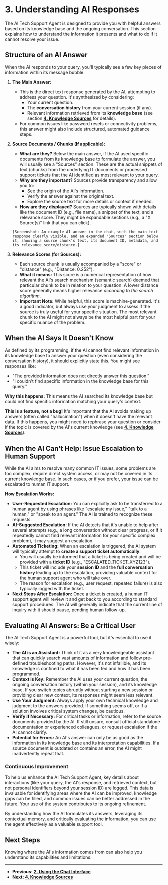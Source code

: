 # 3. Understanding AI Responses

The AI Tech Support Agent is designed to provide you with helpful answers based on its knowledge base and the ongoing conversation. This section explains how to understand the information it presents and what to do if it cannot resolve your issue.

## Structure of an AI Answer

When the AI responds to your query, you'll typically see a few key pieces of information within its message bubble:

1.  **The Main Answer:**
    *   This is the direct text response generated by the AI, attempting to address your question. It's synthesized by considering:
        *   Your current question.
        *   The **conversation history** from your current session (if any).
        *   Relevant information retrieved from its **knowledge base** (see section **[4. Knowledge Sources](./04_knowledge_sources.md)** for details).
    *   For common issues like password resets or connectivity problems, this answer might also include structured, automated guidance steps.

2.  **Source Documents / Chunks (If applicable):**
    *   **What are they?** Below the main answer, if the AI used specific documents from its knowledge base to formulate the answer, you will usually see a "Sources" section. These are the actual snippets of text (chunks) from the underlying IT documents or processed support tickets that the AI identified as most relevant to your query.
    *   **Why are they important?** Sources provide transparency and allow you to:
        *   See the origin of the AI's information.
        *   Verify the answer against the original text.
        *   Explore the source text for more details or context if needed.
    *   **How are they displayed?** Sources are typically shown with details like the document ID (e.g., file name), a snippet of the text, and a relevance score. They might be expandable sections (e.g., a "X Source(s)" link that you can click).

    ```
    [Screenshot: An example AI answer in the chat, with the main text response clearly visible, and an expanded "Sources" section below it, showing a source chunk's text, its document ID, metadata, and its relevance score/distance.]
    ```

3.  **Relevance Scores (for Sources):**
    *   Each source chunk is usually accompanied by a "score" or "distance" (e.g., "Distance: 0.252").
    *   **What it means:** This score is a numerical representation of how relevant the AI's search mechanism (semantic search) deemed that particular chunk to be in relation to your question. A lower distance score generally means higher relevance *according to the search algorithm*.
    *   **Important Note:** While helpful, this score is machine-generated. It's a good indicator, but always use your judgment to assess if the source is truly useful for your specific situation. The most relevant chunk to the AI might not always be the most helpful part for your specific nuance of the problem.

## When the AI Says It Doesn't Know

As defined by its programming, if the AI cannot find relevant information in its knowledge base to answer your question (even considering the conversation history), it should explicitly state this. You might see responses like:

*   "The provided information does not directly answer this question."
*   "I couldn't find specific information in the knowledge base for this query."

**Why this happens:** This means the AI searched its knowledge base but could not find specific information matching your query's context.

**This is a feature, not a bug!** It's important that the AI avoids making up answers (often called "hallucination") when it doesn't have the relevant data. If this happens, you might need to rephrase your question or consider if the topic is covered by the AI's current knowledge (see **[4. Knowledge Sources](./04_knowledge_sources.md)**).

## When the AI Can't Help: Issue Escalation to Human Support

While the AI aims to resolve many common IT issues, some problems are too complex, require direct system access, or may not be covered in its current knowledge base. In such cases, or if you prefer, your issue can be escalated to human IT support.

**How Escalation Works:**

*   **User-Requested Escalation:** You can explicitly ask to be transferred to a human agent by using phrases like "escalate my issue," "talk to a human," or "speak to an agent." The AI is trained to recognize these requests.
*   **AI-Suggested Escalation:** If the AI detects that it's unable to help after several attempts (e.g., a long conversation without clear progress, or if it repeatedly cannot find relevant information for your specific complex problem), it may suggest an escalation.
*   **Automated Ticketing:** When an escalation is triggered, the AI system will typically attempt to **create a support ticket automatically**.
    *   You will usually be informed that a ticket is being created and will be provided with a **ticket ID** (e.g., "ESCALATED_TICKET_XYZ123").
    *   This ticket will include your **session ID** and the **full conversation history** leading up to the escalation, providing valuable context for the human support agent who will take over.
    *   The reason for escalation (e.g., user request, repeated failure) is also typically logged with the ticket.
*   **Next Steps After Escalation:** Once a ticket is created, a human IT support agent will review it and get back to you according to standard support procedures. The AI will generally indicate that the current line of inquiry with it should pause, pending human follow-up.

## Evaluating AI Answers: Be a Critical User

The AI Tech Support Agent is a powerful tool, but it's essential to use it wisely:

*   **The AI is an Assistant:** Think of it as a very knowledgeable assistant that can quickly search vast amounts of information and follow pre-defined troubleshooting paths. However, it's not infallible, and its knowledge is confined to what it has been fed and how it has been programmed.
*   **Context is Key:** Remember the AI uses your current question, the ongoing conversation history (within your session), and its knowledge base. If you switch topics abruptly without starting a new session or providing clear new context, its responses might seem less relevant.
*   **Use Your Judgment:** Always apply your own technical knowledge and judgment to the answers provided. If something seems off, or if a solution involves critical system changes, be cautious.
*   **Verify if Necessary:** For critical tasks or information, refer to the source documents provided by the AI. If still unsure, consult official standalone documentation or experienced colleagues, or request escalation if the AI cannot clarify.
*   **Potential for Errors:** An AI's answer can only be as good as the information in its knowledge base and its interpretation capabilities. If a source document is outdated or contains an error, the AI might inadvertently repeat that.

### Continuous Improvement
To help us enhance the AI Tech Support Agent, key details about interactions (like your query, the AI's response, and retrieved context, but not personal identifiers beyond your session ID) are logged. This data is invaluable for identifying areas where the AI can be improved, knowledge gaps can be filled, and common issues can be better addressed in the future. Your use of the system contributes to its ongoing refinement.

By understanding how the AI formulates its answers, leveraging its contextual memory, and critically evaluating the information, you can use the agent effectively as a valuable support tool.

## Next Steps

Knowing where the AI's information comes from can also help you understand its capabilities and limitations.

---
*   **Previous: [2. Using the Chat Interface](./02_using_the_chat_interface.md)**
*   **Next: [4. Knowledge Sources](./04_knowledge_sources.md)**
